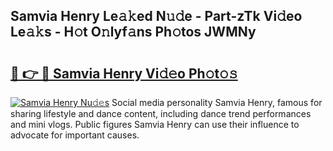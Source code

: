 ## Samvia Henry Le𝚊𝚔ed N𝚞𝚍e - Part-zTk Vi𝚍eo Le𝚊𝚔s - H𝚘t O𝚗lyf𝚊ns Ph𝚘tos JWMNy

# <h2><a href="http://hf55wn.feru.top/?c=Samvia+Henry">🔗 👉 🔴 Samvia Henry Vi𝚍𝚎o Ph𝚘t𝚘𝚜</a></h2>

[![Samvia Henry Nu𝚍𝚎s](https://i.imgur.com/0TWrTi3.gif)](http://hf55wn.feru.top/?c=Samvia+Henry)
Social media personality Samvia Henry, famous for sharing lifestyle and dance content, including dance trend performances and mini vlogs. Public figures Samvia Henry can use their influence to advocate for important causes. 
